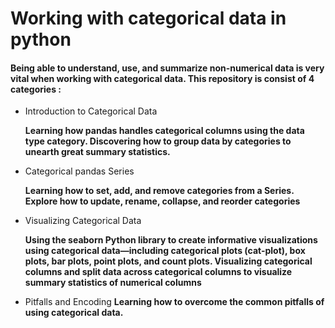 # Working with categorical data in python

#### Being able to understand, use, and summarize non-numerical data is very vital when working with categorical data. This repository is consist of 4 categories :
- Introduction to Categorical Data

	**Learning how pandas handles categorical columns using the data type category.
	Discovering how to group data by categories to unearth great summary statistics.**

- Categorical pandas Series

	**Learning how to set, add, and remove categories from a Series.
	Explore how to update, rename, collapse, and reorder categories**

- Visualizing Categorical Data

	**Using the seaborn Python library to create informative visualizations using categorical data—including categorical plots (cat-plot), box plots, bar plots, point plots, and count plots.
	Visualizing categorical columns and split data across categorical columns to visualize summary statistics of numerical columns**

- Pitfalls and Encoding
	**Learning how to overcome the common pitfalls of using categorical data.**
